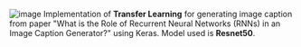 ![image](https://user-images.githubusercontent.com/43869881/119634594-82f90e80-be30-11eb-8ef1-35433983074f.png)
Implementation of **Transfer Learning** for generating image caption from paper "What is the Role of Recurrent Neural Networks (RNNs) in an Image Caption Generator?" using Keras. Model used is **Resnet50**.
